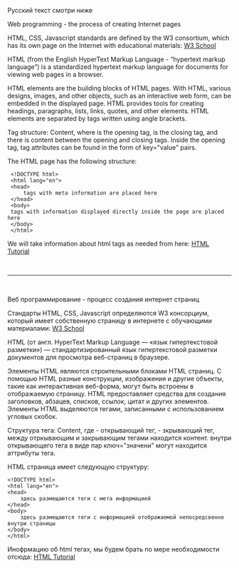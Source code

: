 Русский текст смотри ниже

Web programming - the process of creating Internet pages

HTML, CSS, Javascript standards are defined by the W3 consortium, which has its own page on the Internet with educational materials: <a href="https://www.w3schools.com/" target="_blank">W3 School</a>

HTML (from the English HyperText Markup Language - “hypertext markup language”) is a standardized hypertext markup language for documents for viewing web pages in a browser.

HTML elements are the building blocks of HTML pages. With HTML, various designs, images, and other objects, such as an interactive web form, can be embedded in the displayed page. HTML provides tools for creating headings, paragraphs, lists, links, quotes, and other elements. HTML elements are separated by tags written using angle brackets.

Tag structure: <tag key="value">Content</tag>, where <tag> is the opening tag, </tag> is the closing tag, and there is content between the opening and closing tags. Inside the opening tag, tag attributes can be found in the form of key="value" pairs.

The HTML page has the following structure:


     <!DOCTYPE html>
     <html lang="en">
     <head>
         tags with meta information are placed here
     </head>
     <body>
     tags with information displayed directly inside the page are placed here
     </body>
     </html>

We will take information about html tags as needed from here: <a href="https://www.w3schools.com/html/default.asp" target="_blank">HTML Tutorial</a>

<br/><hr/><br/>

Веб программирование - процесс создания интернет страниц

Стандарты HTML, CSS, Javascript определяются W3 консорциум, который имеет собственную страницу в интернете с обучающими материалами: <a href="https://www.w3schools.com/" target="_blank">W3 School</a>

HTML (от англ. HyperText Markup Language — «язык гипертекстовой разметки») — стандартизированный язык гипертекстовой разметки документов для просмотра веб-страниц в браузере. 

Элементы HTML являются строительными блоками HTML страниц. С помощью HTML разные конструкции, изображения и другие объекты, такие как интерактивная веб-форма, могут быть встроены в отображаемую страницу. HTML предоставляет средства для создания заголовков, абзацев, списков, ссылок, цитат и других элементов. Элементы HTML выделяются тегами, записанными с использованием угловых скобок.

Структура тега: <tag key="value">Content</tag>, где <tag> - открывающий тег, </tag> - зкрывающий тег, между отркывающим и закрывающим тегами находится контент. внутри открывающего тега в виде пар ключ="значени" могут находится аттрибуты тега.

HTML страница имеет следующую структуру: 


    <!DOCTYPE html>
    <html lang="en">
    <head>
        здесь размещаются теги с мета информацией
    </head>
    <body>
    	здесь размещаются теги с информацией отображаемой непосредсвенно внутри страницы
    </body>
    </html>

Инофрмацию об html тегах, мы будем брать по мере необходимости отсюда: <a href="https://www.w3schools.com/html/default.asp" target="_blank">HTML Tutorial</a>

